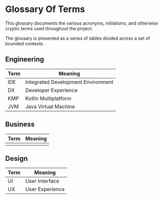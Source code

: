# Glossary Of Terms

This glossary documents the various acronyms, initialisms, and otherwise cryptic terms used throughout the project.

The glossary is presented as a series of tables divided across a set of bounded contexts.

## Engineering

| Term | Meaning                            |
|------|------------------------------------|
| IDE  | Integrated Development Environment |
| DX   | Developer Experience               |
| KMP  | Kotlin Multiplatform               |
| JVM  | Java Virtual Machine               |

## Business

| Term   | Meaning |
|--------|---------|
|        |         |

## Design

| Term | Meaning         |
|------|-----------------|
| UI   | User Interface  |
| UX   | User Experience |
